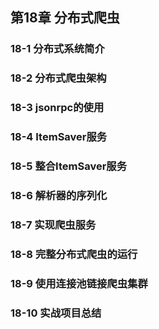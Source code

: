 ## 第18章 分布式爬虫
### 18-1 分布式系统简介
### 18-2 分布式爬虫架构
### 18-3 jsonrpc的使用
### 18-4 ItemSaver服务
### 18-5 整合ItemSaver服务
### 18-6 解析器的序列化
### 18-7 实现爬虫服务
### 18-8 完整分布式爬虫的运行
### 18-9 使用连接池链接爬虫集群
### 18-10 实战项目总结